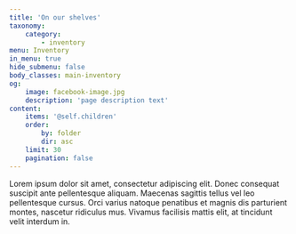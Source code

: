 ```yaml
---
title: 'On our shelves'
taxonomy:
    category:
        - inventory
menu: Inventory
in_menu: true
hide_submenu: false
body_classes: main-inventory
og:
    image: facebook-image.jpg
    description: 'page description text'
content:
    items: '@self.children'
    order:
        by: folder
        dir: asc
    limit: 30
    pagination: false
---
```


Lorem ipsum dolor sit amet, consectetur adipiscing elit. Donec consequat suscipit ante pellentesque aliquam. Maecenas sagittis tellus vel leo pellentesque cursus. Orci varius natoque penatibus et magnis dis parturient montes, nascetur ridiculus mus. Vivamus facilisis mattis elit, at tincidunt velit interdum in.
